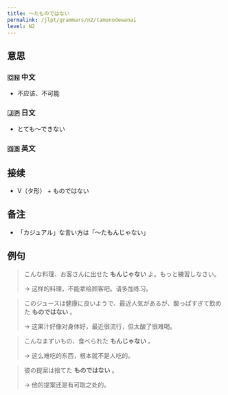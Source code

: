 ```yaml
---
title: 〜たものではない
permalink: /jlpt/grammars/n2/tamonodewanai
level: N2
---
```


## 意思

### 🇨🇳 中文

- 不应该、不可能

### 🇯🇵 日文

- とても〜できない

### 🇬🇧 英文


## 接续

- V（タ形） + ものではない

## 备注

- 「カジュアル」な言い方は「〜たもんじゃない」

## 例句

> こんな料理、お客さんに出せた **もんじゃない** よ。もっと練習しなさい。
>
> → 这样的料理，不能拿给顾客吧。请多加练习。

> このジュースは健康に良いようで、最近人気があるが、酸っぱすぎて飲めた **ものではない** 。
>
> → 这果汁好像对身体好，最近很流行，但太酸了很难喝。

> こんなまずいもの、食べられた **もんじゃない** 。
>
> → 这么难吃的东西，根本就不是人吃的。

> 彼の提案は捨てた **ものではない** 。
>
> → 他的提案还是有可取之处的。

